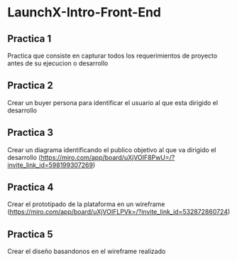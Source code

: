 # LaunchX-Intro-Front-End


## Practica 1
Practica que consiste en capturar todos los requerimientos de proyecto antes de su ejecucion o desarrollo

## Practica 2
Crear un buyer persona para identificar el usuario al que esta dirigido el desarrollo

## Practica 3
Crear un diagrama identificando el publico objetivo al que va dirigido el desarrollo 
(https://miro.com/app/board/uXjVOIF8PwU=/?invite_link_id=598199307269)

## Practica 4
Crear el prototipado de la plataforma en un wireframe 
(https://miro.com/app/board/uXjVOIFLPVk=/?invite_link_id=532872860724)

## Practica 5
Crear el diseño basandonos en el wireframe realizado 

